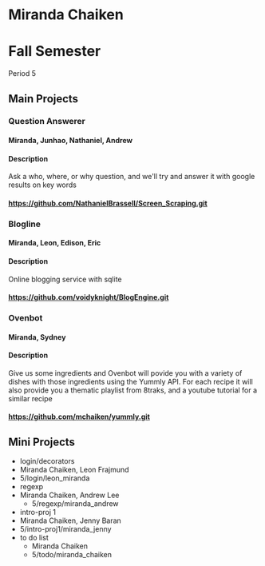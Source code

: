 Miranda Chaiken
==========

# Fall Semester
Period 5

## Main Projects

### Question Answerer
#### Miranda, Junhao, Nathaniel, Andrew
#### Description
Ask a who, where, or why question, and we'll try and answer it with google results on key words
#### https://github.com/NathanielBrassell/Screen_Scraping.git

### Blogline
#### Miranda, Leon, Edison, Eric
#### Description
Online blogging service with sqlite
#### https://github.com/voidyknight/BlogEngine.git

### Ovenbot
#### Miranda, Sydney
#### Description
Give us some ingredients and Ovenbot will povide you with a variety of dishes with those ingredients using the Yummly API. For each recipe it will also provide you a thematic playlist from 8traks, and a youtube tutorial for a similar recipe
#### https://github.com/mchaiken/yummly.git

## Mini Projects

 * login/decorators
  * Miranda Chaiken, Leon Frajmund
  * 5/login/leon_miranda
 * regexp
  * Miranda Chaiken, Andrew Lee
	* 5/regexp/miranda_andrew
 * intro-proj 1
  * Miranda Chaiken, Jenny Baran 
  * 5/intro-proj1/miranda_jenny
* to do list
  * Miranda Chaiken
  * 5/todo/miranda_chaiken
